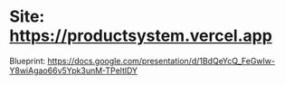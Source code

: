 # Site: https://productsystem.vercel.app

Blueprint: https://docs.google.com/presentation/d/1BdQeYcQ_FeGwlw-Y8wiAgao66v5Ypk3unM-TPeltlDY
